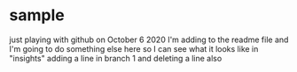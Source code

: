 # sample
just playing with github on October 6 2020
I'm adding to the readme file
and I'm going to do something else here so I can see what it looks like in "insights" 
adding a line in branch 1 and deleting a line also
